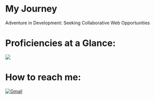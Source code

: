 # My Journey
Adventure in Development: Seeking Collaborative Web Opportunities

# Proficiencies at a Glance:
<a href="#"> <img src="https://skillicons.dev/icons?i=html,css,javascript,python,cp,adobe xd,figma,sql server,illustrator,photoshop,bash,vim,latex,markdown,git&theme=dark"/> </a>
 <br />
  <h1> How to reach me: </h1>
<p>
 <a href="mailto:salar.m.mahani@mail.com">
  <img alt="Gmail" src="https://img.shields.io/badge/Gmail-D14836?style=for-the-badge&logo=gmail&logoColor=white"/>
 </a> 
 <br />

<!-- Proudly created with GPRM ( https://gprm.itsvg.in ) -->

